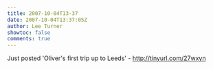 ```yaml
---
title: 2007-10-04T13-37
date: 2007-10-04T13:37:05Z
author: Lee Turner
showtoc: false
comments: true
---
```


Just posted 'Oliver's first trip up to Leeds' - http://tinyurl.com/27wxyn

